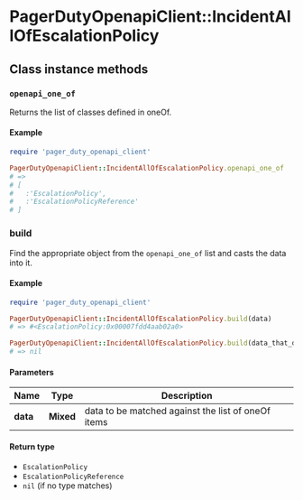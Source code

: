 # PagerDutyOpenapiClient::IncidentAllOfEscalationPolicy

## Class instance methods

### `openapi_one_of`

Returns the list of classes defined in oneOf.

#### Example

```ruby
require 'pager_duty_openapi_client'

PagerDutyOpenapiClient::IncidentAllOfEscalationPolicy.openapi_one_of
# =>
# [
#   :'EscalationPolicy',
#   :'EscalationPolicyReference'
# ]
```

### build

Find the appropriate object from the `openapi_one_of` list and casts the data into it.

#### Example

```ruby
require 'pager_duty_openapi_client'

PagerDutyOpenapiClient::IncidentAllOfEscalationPolicy.build(data)
# => #<EscalationPolicy:0x00007fdd4aab02a0>

PagerDutyOpenapiClient::IncidentAllOfEscalationPolicy.build(data_that_doesnt_match)
# => nil
```

#### Parameters

| Name | Type | Description |
| ---- | ---- | ----------- |
| **data** | **Mixed** | data to be matched against the list of oneOf items |

#### Return type

- `EscalationPolicy`
- `EscalationPolicyReference`
- `nil` (if no type matches)

